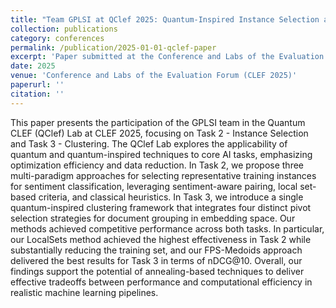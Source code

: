 ```yaml
---
title: "Team GPLSI at QClef 2025: Quantum-Inspired Instance Selection and Clustering"
collection: publications
category: conferences
permalink: /publication/2025-01-01-qclef-paper
excerpt: 'Paper submitted at the Conference and Labs of the Evaluation Forum (CLEF 2025).'
date: 2025
venue: 'Conference and Labs of the Evaluation Forum (CLEF 2025)'
paperurl: ''
citation: ''
---
```


This paper presents the participation of the GPLSI team in the Quantum CLEF (QClef) Lab at CLEF 2025, focusing on Task 2 - Instance Selection and Task 3 - Clustering. The QClef Lab explores the applicability of quantum and quantum-inspired techniques to core AI tasks, emphasizing optimization efficiency and data reduction. In Task 2, we propose three multi-paradigm approaches for selecting representative training instances for sentiment classification, leveraging sentiment-aware pairing, local set-based criteria, and classical heuristics. In Task 3, we introduce a single quantum-inspired clustering framework that integrates four distinct pivot selection strategies for document grouping in embedding space. Our methods achieved competitive performance across both tasks. In particular, our LocalSets method achieved the highest effectiveness in Task 2 while substantially reducing the training set, and our FPS-Medoids approach delivered the best results for Task 3 in terms of nDCG@10. Overall, our findings support the potential of annealing-based techniques to deliver effective tradeoffs between performance and computational efficiency in realistic machine learning pipelines.
